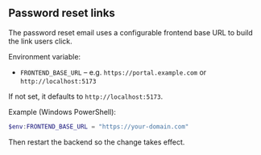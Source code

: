 Password reset links
---------------------

The password reset email uses a configurable frontend base URL to build the link users click.

Environment variable:

- `FRONTEND_BASE_URL` – e.g. `https://portal.example.com` or `http://localhost:5173`

If not set, it defaults to `http://localhost:5173`.

Example (Windows PowerShell):

```powershell
$env:FRONTEND_BASE_URL = "https://your-domain.com"
```

Then restart the backend so the change takes effect.

